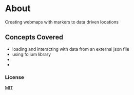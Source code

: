 # About 
Creating webmaps with markers to data driven locations 

 ## Concepts Covered 
-  loading and interacting with data from an external json file 
- using folium library
- 
- 
 



### License
[MIT](https://choosealicense.com/licenses/mit/)